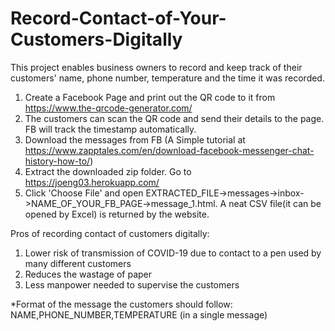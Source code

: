 # Record-Contact-of-Your-Customers-Digitally
This project enables business owners to record and keep track of their customers' name, phone number, temperature and the time it was recorded. 

1. Create a Facebook Page and print out the QR code to it from https://www.the-qrcode-generator.com/
2. The customers can scan the QR code and send their details to the page. FB will track the timestamp automatically.
3. Download the messages from FB (A Simple tutorial at https://www.zapptales.com/en/download-facebook-messenger-chat-history-how-to/)
4. Extract the downloaded zip folder. Go to https://joeng03.herokuapp.com/ 
5. Click 'Choose File' and open EXTRACTED_FILE->messages->inbox->NAME_OF_YOUR_FB_PAGE->message_1.html. A neat CSV file(it can be opened      by Excel) is returned by the website.

Pros of recording contact of customers digitally:

1. Lower risk of transmission of COVID-19 due to contact to a pen used by many different customers
2. Reduces the wastage of paper
3. Less manpower needed to supervise the customers

*Format of the message the customers should follow: NAME,PHONE_NUMBER,TEMPERATURE (in a single message)
